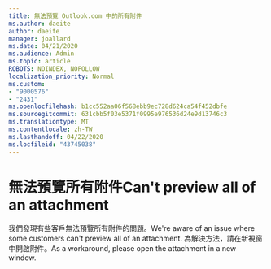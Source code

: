 ```yaml
---
title: 無法預覽 Outlook.com 中的所有附件
ms.author: daeite
author: daeite
manager: joallard
ms.date: 04/21/2020
ms.audience: Admin
ms.topic: article
ROBOTS: NOINDEX, NOFOLLOW
localization_priority: Normal
ms.custom:
- "9000576"
- "2431"
ms.openlocfilehash: b1cc552aa06f568ebb9ec728d624ca54f452dbfe
ms.sourcegitcommit: 631cbb5f03e5371f0995e976536d24e9d13746c3
ms.translationtype: MT
ms.contentlocale: zh-TW
ms.lasthandoff: 04/22/2020
ms.locfileid: "43745038"
---
```

# <a name="cant-preview-all-of-an-attachment"></a><span data-ttu-id="b8b3d-102">無法預覽所有附件</span><span class="sxs-lookup"><span data-stu-id="b8b3d-102">Can't preview all of an attachment</span></span>

<span data-ttu-id="b8b3d-103">我們發現有些客戶無法預覽所有附件的問題。</span><span class="sxs-lookup"><span data-stu-id="b8b3d-103">We're aware of an issue where some customers can't preview all of an attachment.</span></span> <span data-ttu-id="b8b3d-104">為解決方法，請在新視窗中開啟附件。</span><span class="sxs-lookup"><span data-stu-id="b8b3d-104">As a workaround, please open the attachment in a new window.</span></span>